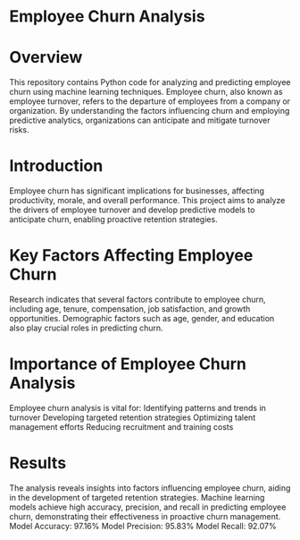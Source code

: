 
# Employee Churn Analysis

# Overview
This repository contains Python code for analyzing and predicting employee churn using machine learning techniques. Employee churn, also known as employee turnover, refers to the departure of employees from a company or organization. By understanding the factors influencing churn and employing predictive analytics, organizations can anticipate and mitigate turnover risks.

# Introduction
Employee churn has significant implications for businesses, affecting productivity, morale, and overall performance. This project aims to analyze the drivers of employee turnover and develop predictive models to anticipate churn, enabling proactive retention strategies.

# Key Factors Affecting Employee Churn
Research indicates that several factors contribute to employee churn, including age, tenure, compensation, job satisfaction, and growth opportunities. Demographic factors such as age, gender, and education also play crucial roles in predicting churn.

# Importance of Employee Churn Analysis
Employee churn analysis is vital for:
Identifying patterns and trends in turnover
Developing targeted retention strategies
Optimizing talent management efforts
Reducing recruitment and training costs

# Results
The analysis reveals insights into factors influencing employee churn, aiding in the development of targeted retention strategies.
Machine learning models achieve high accuracy, precision, and recall in predicting employee churn, demonstrating their effectiveness in proactive churn management.
Model Accuracy: 97.16%
Model Precision: 95.83%
Model Recall: 92.07%
